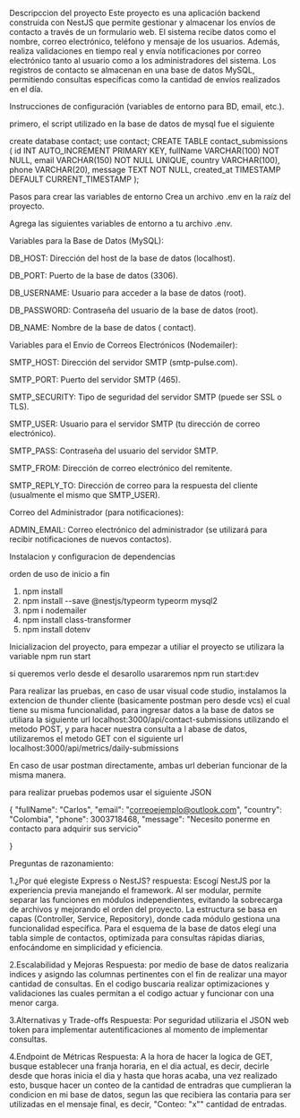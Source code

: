 Descripccion del proyecto
Este proyecto es una aplicación backend construida con NestJS que permite gestionar y almacenar los envíos de contacto a través de un formulario web. El sistema recibe datos como el nombre, correo electrónico, teléfono y mensaje de los usuarios. Además, realiza validaciones en tiempo real y envía notificaciones por correo electrónico tanto al usuario como a los administradores del sistema. Los registros de contacto se almacenan en una base de datos MySQL, permitiendo consultas específicas como la cantidad de envíos realizados en el día.

Instrucciones de configuración (variables de entorno para BD, email, etc.).

primero, el script utilizado en la base de datos de mysql fue el siguiente 

create database contact;
use contact;
CREATE TABLE contact_submissions (
    id INT AUTO_INCREMENT PRIMARY KEY,
    fullName VARCHAR(100) NOT NULL,
    email VARCHAR(150) NOT NULL UNIQUE,
    country VARCHAR(100),
    phone VARCHAR(20),
    message TEXT NOT NULL,
    created_at TIMESTAMP DEFAULT CURRENT_TIMESTAMP
);

Pasos para crear las variables de entorno 
Crea un archivo .env en la raíz del proyecto.

Agrega las siguientes variables de entorno a tu archivo .env.

Variables para la Base de Datos (MySQL):

DB_HOST: Dirección del host de la base de datos (localhost).

DB_PORT: Puerto de la base de datos (3306).

DB_USERNAME: Usuario para acceder a la base de datos (root).

DB_PASSWORD: Contraseña del usuario de la base de datos (root).

DB_NAME: Nombre de la base de datos ( contact).

Variables para el Envío de Correos Electrónicos (Nodemailer):

SMTP_HOST: Dirección del servidor SMTP (smtp-pulse.com).

SMTP_PORT: Puerto del servidor SMTP (465).

SMTP_SECURITY: Tipo de seguridad del servidor SMTP (puede ser SSL o TLS).

SMTP_USER: Usuario para el servidor SMTP (tu dirección de correo electrónico).

SMTP_PASS: Contraseña del usuario del servidor SMTP.

SMTP_FROM: Dirección de correo electrónico del remitente.

SMTP_REPLY_TO: Dirección de correo para la respuesta del cliente (usualmente el mismo que SMTP_USER).

Correo del Administrador (para notificaciones):

ADMIN_EMAIL: Correo electrónico del administrador (se utilizará para recibir notificaciones de nuevos contactos).

Instalacion y configuracion de dependencias 

orden de uso de inicio a fin 
1. npm install
2. npm install --save @nestjs/typeorm typeorm mysql2
3. npm i nodemailer
3. npm install class-transformer
4. npm install dotenv

Inicializacion del proyecto, para empezar a utiliar el proyecto se utilizara la variable 
npm run start

si queremos verlo desde el desarollo usararemos 
npm run start:dev

Para realizar las pruebas, en caso de usar visual code studio, instalamos la extencion de thunder cliente (basicamente postman pero desde vcs) el cual tiene su misma funcionalidad, para ingresar datos a la base de datos se utiliara la siguiente url  localhost:3000/api/contact-submissions utilizando el metodo POST, y para hacer nuestra consulta a l abase de datos, utilizaremos el metodo GET con el siguiente url localhost:3000/api/metrics/daily-submissions

En caso de usar postman directamente, ambas url deberian funcionar de la misma manera.

para realizar pruebas podemos usar el siguiente JSON 

{
  "fullName": "Carlos",
  "email": "correoejemplo@outlook.com",
  "country": "Colombia",
  "phone": 3003718468,
  "message": "Necesito ponerme en contacto para adquirir sus servicio"


}


Preguntas de razonamiento: 

1.¿Por qué elegiste Express o NestJS?
respuesta: Escogí NestJS por la experiencia previa manejando el framework. Al ser modular, permite separar las funciones en módulos independientes, evitando la sobrecarga de archivos y mejorando el orden del proyecto. La estructura se basa en capas (Controller, Service, Repository), donde cada módulo gestiona una funcionalidad específica. Para el esquema de la base de datos elegí una tabla simple de contactos, optimizada para consultas rápidas diarias, enfocándome en simplicidad y eficiencia.

2.Escalabilidad y Mejoras
Respuesta: por medio de base de datos realizaria indices y asigndo las columnas pertinentes con el fin de realizar una mayor cantidad de consultas. En el codigo buscaria realizar optimizaciones y validaciones las cuales permitan a el codigo actuar y funcionar con una menor carga.

3.Alternativas y Trade-offs 
Respuesta: Por seguridad utilizaria el JSON web token para implementar autentificaciones al momento de implementar consultas.

4.Endpoint de Métricas
Respuesta: A la hora de hacer la logica de GET, busque establecer una franja horaria, en el dia actual, es decir, decirle desde que horas inicia el dia y hasta que horas acaba, una vez realizado esto, busque hacer un conteo de la cantidad de entradras que cumplieran la condicion en mi base de datos, segun las que recibiera las contaria para ser utilizadas en el mensaje final, es decir, "Conteo: "x"" cantidad de entradas.
